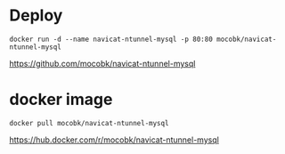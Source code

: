 # Deploy
```
docker run -d --name navicat-ntunnel-mysql -p 80:80 mocobk/navicat-ntunnel-mysql
```

https://github.com/mocobk/navicat-ntunnel-mysql

# docker image

```
docker pull mocobk/navicat-ntunnel-mysql
```

https://hub.docker.com/r/mocobk/navicat-ntunnel-mysql